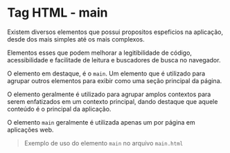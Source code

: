 # Tag HTML - main

Existem diversos elementos que possui propositos espeficios na aplicação, desde dos mais simples até os mais complexos. 

Elementos esses que podem melhorar a legitibilidade de código, acessibilidade e facilitade de leitura e buscadores de busca no navegador.

O elemento em destaque, é o `main`. Um elemento que é utilizado para agrupar outros elementos para exibir como uma seção principal da página.

O elemento geralmente é utilizado para agrupar amplos contextos para serem enfatizados em um contexto principal, dando destaque que aquele conteúdo é o principal da aplicação.

O elemento `main` geralmente é utilizada apenas um por página em aplicações web.

> Exemplo de uso do elemento `main` no arquivo `main.html` 
